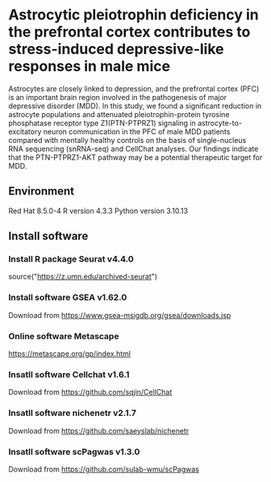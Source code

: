 # Astrocytic pleiotrophin deficiency in the prefrontal cortex contributes to stress-induced depressive-like responses in male mice
Astrocytes are closely linked to depression, and the prefrontal cortex (PFC) is an important brain region involved in the pathogenesis of major depressive disorder (MDD). In this study, we found a significant reduction in astrocyte populations and attenuated pleiotrophin-protein tyrosine phosphatase receptor type Z1(PTN-PTPRZ1) signaling in astrocyte-to-excitatory neuron communication in the PFC of male MDD patients compared with mentally healthy controls on the basis of single-nucleus RNA sequencing (snRNA-seq) and CellChat analyses. Our findings indicate that the PTN-PTPRZ1-AKT pathway may be a potential therapeutic target for MDD.

## Environment
Red Hat 8.5.0-4 R version 4.3.3 Python version 3.10.13

## Install software
### Install R package Seurat v4.4.0
source("https://z.umn.edu/archived-seurat")
### Install software GSEA v1.62.0
Download from https://www.gsea-msigdb.org/gsea/downloads.jsp	
### Online software Metascape
https://metascape.org/gp/index.html	
### Insatll software Cellchat v1.6.1
Download from https://github.com/sqjin/CellChat
### Insatll software nichenetr v2.1.7
Download from https://github.com/saeyslab/nichenetr
### Insatll software scPagwas v1.3.0
Download from https://github.com/sulab-wmu/scPagwas

